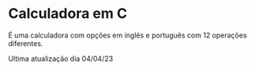 # Calculadora em C

É uma calculadora com opções em inglês e português com 12 operações diferentes.

Ultima atualização dia 04/04/23
